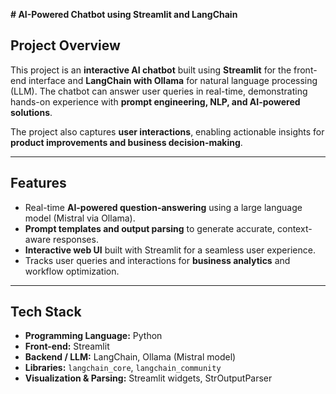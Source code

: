 **# AI-Powered Chatbot using Streamlit and LangChain**

## Project Overview
This project is an **interactive AI chatbot** built using **Streamlit** for the front-end interface and **LangChain with Ollama** for natural language processing (LLM). The chatbot can answer user queries in real-time, demonstrating hands-on experience with **prompt engineering, NLP, and AI-powered solutions**.

The project also captures **user interactions**, enabling actionable insights for **product improvements and business decision-making**.

---

## Features
- Real-time **AI-powered question-answering** using a large language model (Mistral via Ollama).
- **Prompt templates and output parsing** to generate accurate, context-aware responses.
- **Interactive web UI** built with Streamlit for a seamless user experience.
- Tracks user queries and interactions for **business analytics** and workflow optimization.

---

## Tech Stack
- **Programming Language:** Python
- **Front-end:** Streamlit
- **Backend / LLM:** LangChain, Ollama (Mistral model)
- **Libraries:** `langchain_core`, `langchain_community`
- **Visualization & Parsing:** Streamlit widgets, StrOutputParser
